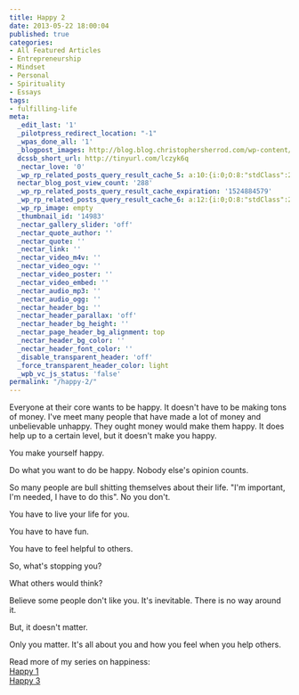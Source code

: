 ```yaml
---
title: Happy 2
date: 2013-05-22 18:00:04
published: true
categories:
- All Featured Articles
- Entrepreneurship
- Mindset
- Personal
- Spirituality
- Essays
tags:
- fulfilling-life
meta:
  _edit_last: '1'
  _pilotpress_redirect_location: "-1"
  _wpas_done_all: '1'
  _blogpost_images: http://blog.blog.christophersherrod.com/wp-content/uploads/images/video1.jpg
  dcssb_short_url: http://tinyurl.com/lczyk6q
  _nectar_love: '0'
  _wp_rp_related_posts_query_result_cache_5: a:10:{i:0;O:8:"stdClass":2:{s:7:"post_id";s:4:"6545";s:5:"score";s:18:"59.196208405859565";}i:1;O:8:"stdClass":2:{s:7:"post_id";s:3:"347";s:5:"score";s:17:"40.54807367435919";}i:2;O:8:"stdClass":2:{s:7:"post_id";s:4:"4196";s:5:"score";s:18:"16.242864708676407";}i:3;O:8:"stdClass":2:{s:7:"post_id";s:3:"625";s:5:"score";s:18:"13.410882976668681";}i:4;O:8:"stdClass":2:{s:7:"post_id";s:2:"89";s:5:"score";s:18:"11.811717276595289";}i:5;O:8:"stdClass":2:{s:7:"post_id";s:2:"16";s:5:"score";s:18:"10.941081134127788";}i:6;O:8:"stdClass":2:{s:7:"post_id";s:3:"116";s:5:"score";s:18:"10.682347308084758";}i:7;O:8:"stdClass":2:{s:7:"post_id";s:2:"51";s:5:"score";s:17:"9.803695122870373";}i:8;O:8:"stdClass":2:{s:7:"post_id";s:4:"6678";s:5:"score";s:17:"8.588772865730721";}i:9;O:8:"stdClass":2:{s:7:"post_id";s:3:"125";s:5:"score";s:17:"8.588772865730721";}}
  nectar_blog_post_view_count: '288'
  _wp_rp_related_posts_query_result_cache_expiration: '1524884579'
  _wp_rp_related_posts_query_result_cache_6: a:12:{i:0;O:8:"stdClass":2:{s:7:"post_id";s:4:"6545";s:5:"score";s:17:"85.75460100203813";}i:1;O:8:"stdClass":2:{s:7:"post_id";s:3:"272";s:5:"score";s:17:"68.42192370673709";}i:2;O:8:"stdClass":2:{s:7:"post_id";s:3:"347";s:5:"score";s:17:"61.88296969221369";}i:3;O:8:"stdClass":2:{s:7:"post_id";s:3:"869";s:5:"score";s:18:"28.792062137265123";}i:4;O:8:"stdClass":2:{s:7:"post_id";s:4:"4196";s:5:"score";s:18:"22.942994591825986";}i:5;O:8:"stdClass":2:{s:7:"post_id";s:4:"1321";s:5:"score";s:18:"19.058838002113756";}i:6;O:8:"stdClass":2:{s:7:"post_id";s:3:"625";s:5:"score";s:17:"18.19783966227335";}i:7;O:8:"stdClass":2:{s:7:"post_id";s:2:"73";s:5:"score";s:18:"17.436977569655923";}i:8;O:8:"stdClass":2:{s:7:"post_id";s:4:"1801";s:5:"score";s:17:"17.34843192213771";}i:9;O:8:"stdClass":2:{s:7:"post_id";s:4:"1209";s:5:"score";s:17:"16.17794571559338";}i:10;O:8:"stdClass":2:{s:7:"post_id";s:3:"379";s:5:"score";s:18:"15.801114279215602";}i:11;O:8:"stdClass":2:{s:7:"post_id";s:3:"680";s:5:"score";s:18:"15.775133839054208";}}
  _wp_rp_image: empty
  _thumbnail_id: '14983'
  _nectar_gallery_slider: 'off'
  _nectar_quote_author: ''
  _nectar_quote: ''
  _nectar_link: ''
  _nectar_video_m4v: ''
  _nectar_video_ogv: ''
  _nectar_video_poster: ''
  _nectar_video_embed: ''
  _nectar_audio_mp3: ''
  _nectar_audio_ogg: ''
  _nectar_header_bg: ''
  _nectar_header_parallax: 'off'
  _nectar_header_bg_height: ''
  _nectar_page_header_bg_alignment: top
  _nectar_header_bg_color: ''
  _nectar_header_font_color: ''
  _disable_transparent_header: 'off'
  _force_transparent_header_color: light
  _wpb_vc_js_status: 'false'
permalink: "/happy-2/"
---
```

Everyone at their core wants to be happy. It doesn't have to be making tons of money. I've meet many people that have made a lot of money and unbelievable unhappy. They ought money would make them happy. It does help up to a certain level, but it doesn't make you happy.

You make yourself happy.

Do what you want to do be happy. Nobody else's opinion counts.

So many people are bull shitting themselves about their life. "I'm important, I'm needed, I have to do this". No you don't.

You have to live your life for you.

You have to have fun.

You have to feel helpful to others.

So, what's stopping you?

What others would think?

Believe some people don't like you. It's inevitable. There is no way around it.

But, it doesn't matter.

Only you matter. It's all about you and how you feel when you help others.

Read more of my series on happiness:<br />
<a href="https://christopher-sherrod.blisslifepress.com/happy">Happy 1</a><br />
<a href="https://christopher-sherrod.blisslifepress.com/happy-3/">Happy 3</a></p>
